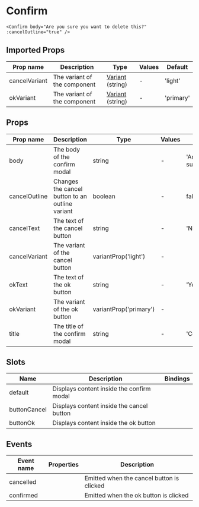 # Confirm

```vue
<Confirm body="Are you sure you want to delete this?" :cancelOutline="true" />
```

<!-- TODO Fix the variants showing in props -->

## Imported Props

| Prop name     | Description                  | Type                                             | Values | Default   |
| ------------- | ---------------------------- | ------------------------------------------------ | ------ | --------- |
| cancelVariant | The variant of the component | [Variant](../../composables/useVariant) (string) | -      | 'light'   |
| okVariant     | The variant of the component | [Variant](../../composables/useVariant) (string) | -      | 'primary' |

## Props

| Prop name     | Description                                     | Type                   | Values | Default         |
| ------------- | ----------------------------------------------- | ---------------------- | ------ | --------------- |
| body          | The body of the confirm modal                   | string                 | -      | 'Are you sure?' |
| cancelOutline | Changes the cancel button to an outline variant | boolean                | -      | false           |
| cancelText    | The text of the cancel button                   | string                 | -      | 'No'            |
| cancelVariant | The variant of the cancel button                | variantProp('light')   | -      |                 |
| okText        | The text of the ok button                       | string                 | -      | 'Yes'           |
| okVariant     | The variant of the ok button                    | variantProp('primary') | -      |                 |
| title         | The title of the confirm modal                  | string                 | -      | 'Confirmation'  |

## Slots

| Name         | Description                               | Bindings |
| ------------ | ----------------------------------------- | -------- |
| default      | Displays content inside the confirm modal |          |
| buttonCancel | Displays content inside the cancel button |          |
| buttonOk     | Displays content inside the ok button     |          |

## Events

| Event name | Properties | Description                               |
| ---------- | ---------- | ----------------------------------------- |
| cancelled  |            | Emitted when the cancel button is clicked |
| confirmed  |            | Emitted when the ok button is clicked     |
